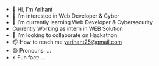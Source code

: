 - 👋 Hi, I’m Arihant
- 👀 I’m interested in Web Developer & Cyber
- 🌱 I’m currently learning Web Developer & Cybersecurity
- Currently Working as intern in WEB Solution
- 💞️ I’m looking to collaborate on Hackathon
- 📫 How to reach me yarihant25@gmail.com
- 😄 Pronouns: ...
- ⚡ Fun fact: ...

<!---
Shido75/Shido75 is a ✨ special ✨ repository because its `README.md` (this file) appears on your GitHub profile.
You can click the Preview link to take a look at your changes.
--->

